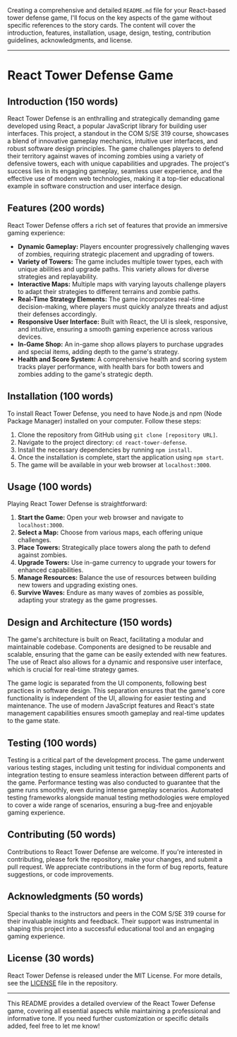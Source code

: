 Creating a comprehensive and detailed `README.md` file for your React-based tower defense game, I'll focus on the key aspects of the game without specific references to the story cards. The content will cover the introduction, features, installation, usage, design, testing, contribution guidelines, acknowledgments, and license. 

---

# React Tower Defense Game

## Introduction (150 words)
React Tower Defense is an enthralling and strategically demanding game developed using React, a popular JavaScript library for building user interfaces. This project, a standout in the COM S/SE 319 course, showcases a blend of innovative gameplay mechanics, intuitive user interfaces, and robust software design principles. The game challenges players to defend their territory against waves of incoming zombies using a variety of defensive towers, each with unique capabilities and upgrades. The project's success lies in its engaging gameplay, seamless user experience, and the effective use of modern web technologies, making it a top-tier educational example in software construction and user interface design.

## Features (200 words)
React Tower Defense offers a rich set of features that provide an immersive gaming experience:
- **Dynamic Gameplay:** Players encounter progressively challenging waves of zombies, requiring strategic placement and upgrading of towers.
- **Variety of Towers:** The game includes multiple tower types, each with unique abilities and upgrade paths. This variety allows for diverse strategies and replayability.
- **Interactive Maps:** Multiple maps with varying layouts challenge players to adapt their strategies to different terrains and zombie paths.
- **Real-Time Strategy Elements:** The game incorporates real-time decision-making, where players must quickly analyze threats and adjust their defenses accordingly.
- **Responsive User Interface:** Built with React, the UI is sleek, responsive, and intuitive, ensuring a smooth gaming experience across various devices.
- **In-Game Shop:** An in-game shop allows players to purchase upgrades and special items, adding depth to the game's strategy.
- **Health and Score System:** A comprehensive health and scoring system tracks player performance, with health bars for both towers and zombies adding to the game's strategic depth.

## Installation (100 words)
To install React Tower Defense, you need to have Node.js and npm (Node Package Manager) installed on your computer. Follow these steps:
1. Clone the repository from GitHub using `git clone [repository URL]`.
2. Navigate to the project directory: `cd react-tower-defense`.
3. Install the necessary dependencies by running `npm install`.
4. Once the installation is complete, start the application using `npm start`.
5. The game will be available in your web browser at `localhost:3000`.

## Usage (100 words)
Playing React Tower Defense is straightforward:
1. **Start the Game:** Open your web browser and navigate to `localhost:3000`.
2. **Select a Map:** Choose from various maps, each offering unique challenges.
3. **Place Towers:** Strategically place towers along the path to defend against zombies.
4. **Upgrade Towers:** Use in-game currency to upgrade your towers for enhanced capabilities.
5. **Manage Resources:** Balance the use of resources between building new towers and upgrading existing ones.
6. **Survive Waves:** Endure as many waves of zombies as possible, adapting your strategy as the game progresses.

## Design and Architecture (150 words)
The game's architecture is built on React, facilitating a modular and maintainable codebase. Components are designed to be reusable and scalable, ensuring that the game can be easily extended with new features. The use of React also allows for a dynamic and responsive user interface, which is crucial for real-time strategy games. 

The game logic is separated from the UI components, following best practices in software design. This separation ensures that the game's core functionality is independent of the UI, allowing for easier testing and maintenance. The use of modern JavaScript features and React's state management capabilities ensures smooth gameplay and real-time updates to the game state.

## Testing (100 words)
Testing is a critical part of the development process. The game underwent various testing stages, including unit testing for individual components and integration testing to ensure seamless interaction between different parts of the game. Performance testing was also conducted to guarantee that the game runs smoothly, even during intense gameplay scenarios. Automated testing frameworks alongside manual testing methodologies were employed to cover a wide range of scenarios, ensuring a bug-free and enjoyable gaming experience.

## Contributing (50 words)
Contributions to React Tower Defense are welcome. If you're interested in contributing, please fork the repository, make your changes, and submit a pull request. We appreciate contributions in the form of bug reports, feature suggestions, or code improvements.

## Acknowledgments (50 words)
Special thanks to the instructors and peers in the COM S/SE 319 course for their invaluable insights and feedback. Their support was instrumental in shaping this project into a successful educational tool and an engaging gaming experience.

## License (30 words)
React Tower Defense is released under the MIT License. For more details, see the [LICENSE](LICENSE.md) file in the repository.

---

This README provides a detailed overview of the React Tower Defense game, covering all essential aspects while maintaining a professional and informative tone. If you need further customization or specific details added, feel free to let me know!
